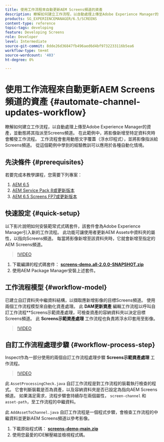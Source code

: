 ```yaml
---
title: 使用工作流程來自動更新AEM Screens頻道的資產
description: 瞭解如何建立工作流程，以自動處理上傳至Adobe Experience Manager的資產，並動態將其指派至Screens頻道。
products: SG_EXPERIENCEMANAGER/6.5/SCREENS
content-type: reference
topic-tags: developing
feature: Developing Screens
role: Developer
level: Intermediate
source-git-commit: 8dde26d36847fb496aed6d4bf9732233116b5ea6
workflow-type: tm+mt
source-wordcount: '403'
ht-degree: 0%

---
```



# 使用工作流程來自動更新AEM Screens頻道的資產 {#automate-channel-updates-workflow}

瞭解如何建立工作流程，以自動處理上傳至Adobe Experience Manager的資產，並動態將其指派至Screens頻道。 在此範例中，將影像新增至特定資料夾時會觸發工作流程。 工作流程會套用動態文字覆蓋（浮水印程式），並將影像指派給Screens頻道。 從這個範例中學到的經驗教訓可以應用於各種自動化情境。

## 先決條件 {#prerequisites}

若要完成本教學課程，您需要下列專案：

1. [AEM 6.5](https://experienceleague.adobe.com/en/docs/experience-manager-65)
1. [AEM Service Pack 8或更新版本](https://experienceleague.adobe.com/zh-hant/docs/experience-manager-65/content/release-notes/release-notes)
1. [AEM 6.5 Screens FP7或更新版本](https://experienceleague.adobe.com/en/docs/experience-manager-screens/user-guide/release-notes/release-notes-fp-202103)

## 快速設定 {#quick-setup}

以下影片說明如何安裝範常式式碼套件，該套件會為Adobe Experience Manager引入新的工作流程。 此功能可讓使用者更新AEM Assets中資料夾的屬性，以指向Screens頻道。 每當將影像新增至該資料夾時，它就會新增至指定的AEM Screens頻道。

>[!VIDEO](https://video.tv.adobe.com/v/333174/?quality=12&learn=on)

1. 下載編譯的程式碼套件： **[screens-demo.all-2.0.0-SNAPSHOT.zip](./assets/screens-demo.all-2.0.0-SNAPSHOT.zip)**
1. 使用AEM Package Manager安裝上述套件。

## 工作流程模型 {#workflow-model}

已建立自訂資料夾中繼資料結構，以擷取應新增影像的目標Screens頻道。 使用兩個工作流程模型來自動化資產處理。 此 **DAM更新資產** 編輯工作流程以呼叫自訂工作流程**Screens示範資產處理，可檢查資產的容納資料夾以決定目標Screens頻道。 此 **Screens示範資產處理** 工作流程也負責將浮水印套用至影像。

>[!VIDEO](https://video.tv.adobe.com/v/333175/?quality=12&learn=on)

## 自訂工作流程處理步驟 {#workflow-process-step}

Inspect作為一部分使用的兩個自訂工作流程處理步驟 **Screens示範資產處理** 工作流程。

>[!VIDEO](https://video.tv.adobe.com/v/333179/?quality=12&learn=on)

此 `AssetProcessingCheck.java` 自訂工作流程是對工作流程的裝載執行檢查的程式。 它會判斷裝載是否為資產，以及容納資料夾是否已設定為指向AEM Screens頻道。 如果滿足需求，流程步驟會持續存在兩個屬性， `screen-channel` 和 `asset-path`，至工作流程的中繼資料。

此 `AddAssetToChannel.java` 自訂工作流程是一個程式步驟，會檢查工作流程的中繼資料並更新AEM Screens頻道以參考影像。

1. 下載原始程式碼： **[screens-demo-main.zip](./assets/screens-demo-main.zip)**
1. 使用您最愛的IDE解壓縮並檢視程式碼。
